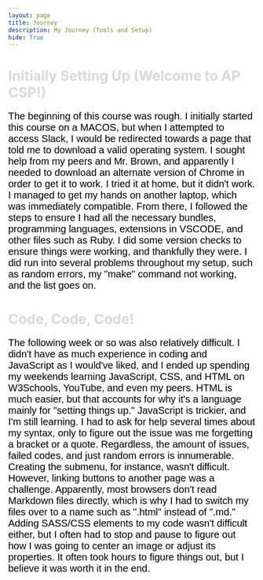 ```yaml
--- 
layout: page
title: Journey
description: My Journey (Tools and Setup)
hide: True
--- 
```


<html lang="en">
<head>
    <meta charset="UTF-8">
    <meta name="viewport" content="width=device-width, initial-scale=1.0">
    <style>
        p {
            color: black;
            font-family: 'Calibri', Arial, sans-serif;
            font-size: 20px;
        }
        h1 {
            color: #d9d9d9;
        }
    </style>
</head>
<body>
    <div>
        <h1>Initially Setting Up (Welcome to AP CSP!)</h1>
        <p>The beginning of this course was rough. I initially started this course on a MACOS, but when I attempted to access Slack, I would be redirected towards a page that told me to download a valid operating system. I sought help from my peers and Mr. Brown, and apparently I needed to download an alternate version of Chrome in order to get it to work. I tried it at home, but it didn't work. I managed to get my hands on another laptop, which was immediately compatible. From there, I followed the steps to ensure I had all the necessary bundles, programming languages, extensions in VSCODE, and other files such as Ruby. I did some version checks to ensure things were working, and thankfully they were. I did run into several problems throughout my setup, such as random errors, my "make" command not working, and the list goes on.</p>
        <div id="code">
            <h1>Code, Code, Code!</h1>
            <p>The following week or so was also relatively difficult. I didn't have as much experience in coding and JavaScript as I would've liked, and I ended up spending my weekends learning JavaScript, CSS, and HTML on W3Schools, YouTube, and even my peers. HTML is much easier, but that accounts for why it's a language mainly for "setting things up." JavaScript is trickier, and I'm still learning. I had to ask for help several times about my syntax, only to figure out the issue was me forgetting a bracket or a quote. Regardless, the amount of issues, failed codes, and just random errors is innumerable. Creating the submenu, for instance, wasn't difficult. However, linking buttons to another page was a challenge. Apparently, most browsers don't read Markdown files directly, which is why I had to switch my files over to a name such as ".html" instead of ".md." Adding SASS/CSS elements to my code wasn't difficult either, but I often had to stop and pause to figure out how I was going to center an image or adjust its properties. It often took hours to figure things out, but I believe it was worth it in the end.</p>
        </div>
    </div>
    <script>
        var family = document.getElementById('family');
            family.style.marginBottom = '20px';
        var passions = document.getElementById('passions');
            passions.style.marginBottom = '20px';
    </script>
</body>
</html>

